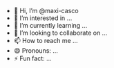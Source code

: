 - 👋 Hi, I’m @maxi-casco
- 👀 I’m interested in ...
- 🌱 I’m currently learning ...
- 💞️ I’m looking to collaborate on ...
- 📫 How to reach me ...
- 😄 Pronouns: ...
- ⚡ Fun fact: ...

<!---
maxi-casco/maxi-casco is a ✨ special ✨ repository because its `README.md` (this file) appears on your GitHub profile.
You can click the Preview link to take a look at your changes.
--->
